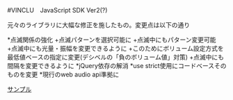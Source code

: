 #VINCLU　JavaScript SDK Ver2(?)

元々のライブラリに大幅な修正を施したもの。変更点は以下の通り

*点滅関係の強化
	+点滅パターンを選択可能に
		+点滅中にもパターン変更可能
	+点滅中にも光量・振幅を変更できるように
		+このためにボリューム設定方式を最低値ベースの指定に変更(デシベルの「負のボリューム値」対策)
	+点滅中にも間隔を変更できるように
*jQuery依存の解消
*use strict使用にコードベースそのものを変更
*現行のweb audio api準拠に

[サンプル](http://jsdo.it/Takayuki.Hagiwara/xGgu)